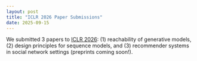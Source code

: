 ```yaml
---
layout: post
title: "ICLR 2026 Paper Submissions"
date: 2025-09-15
---
```


We submitted 3 papers to [ICLR 2026](https://iclr.cc): (1) reachability of generative models, (2) design principles for sequence models, and (3) recommender systems in social network settings (preprints coming soon!).
